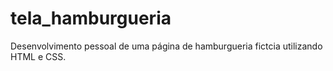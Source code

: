 # tela_hamburgueria

Desenvolvimento pessoal de uma página de hamburgueria fictcia utilizando HTML e CSS.
